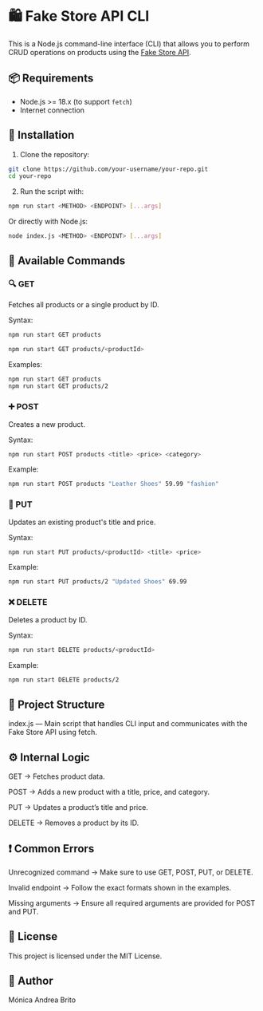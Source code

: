 # 🛍️ Fake Store API CLI

This is a Node.js command-line interface (CLI) that allows you to perform CRUD operations on products using the [Fake Store API](https://fakestoreapi.com/).

## 📦 Requirements

- Node.js >= 18.x (to support `fetch`)
- Internet connection

## 🚀 Installation

1. Clone the repository:

```bash
git clone https://github.com/your-username/your-repo.git
cd your-repo
```
2. Run the script with:

```bash
npm run start <METHOD> <ENDPOINT> [...args]
```
Or directly with Node.js:

```bash
node index.js <METHOD> <ENDPOINT> [...args]
```

## 📌 Available Commands
### 🔍 GET
Fetches all products or a single product by ID.

Syntax:
```bash
npm run start GET products
```
```bash
npm run start GET products/<productId>
```
Examples:
```bash
npm run start GET products
npm run start GET products/2
```
### ➕ POST
Creates a new product.

Syntax:
```bash
npm run start POST products <title> <price> <category>
```
Example:
```bash
npm run start POST products "Leather Shoes" 59.99 "fashion"
```
### 📝 PUT
Updates an existing product's title and price.

Syntax:
```bash
npm run start PUT products/<productId> <title> <price>
```
Example:
```bash
npm run start PUT products/2 "Updated Shoes" 69.99
```
### ❌ DELETE
Deletes a product by ID.

Syntax:
```bash
npm run start DELETE products/<productId>
```
Example:
```bash
npm run start DELETE products/2
```

## 📂 Project Structure
index.js — Main script that handles CLI input and communicates with the Fake Store API using fetch.

## ⚙️ Internal Logic
GET → Fetches product data.

POST → Adds a new product with a title, price, and category.

PUT → Updates a product’s title and price.

DELETE → Removes a product by its ID.

## ❗ Common Errors
Unrecognized command → Make sure to use GET, POST, PUT, or DELETE.

Invalid endpoint → Follow the exact formats shown in the examples.

Missing arguments → Ensure all required arguments are provided for POST and PUT.

## 📑 License
This project is licensed under the MIT License.

## 🙋 Author
Mónica Andrea Brito
